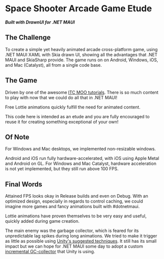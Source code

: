 Space Shooter Arcade Game Etude
===============
***Built with DrawnUI for .NET MAUI***

## The Challenge

To create a simple yet heavily animated arcade cross-platform game, using .NET MAUI XAML with Skia drawn UI, showing all the advantages that .NET MAUI and SkiaSharp provide. The game runs on on Android, Windows, iOS, and Mac (Catalyst), all from a single code base.

## The Game

Driven by one of the awesome [ITC MOO tutorials](https://www.youtube.com/@mooict/videos). There is so much content to play with now that we could do all that in .NET MAUI!

Free Lottie animations quickly fulfill the need for animated content.

This code here is intended as an etude and you are fully encouraged to reuse it for creating something exceptional of your own!

## Of Note

For Windows and Mac desktops, we implemented non-resizable windows.

Android and iOS run fully hardware-accelerated, with iOS using Apple Metal and Android on GL. For Windows and Mac Catalyst, hardware acceleration is not yet implemented, but they still run above 100 FPS.

## Final Words

Attained FPS looks okay in Release builds and even on Debug. With an optimized design, especially in regards to control caching, we could imagine more games and fancy animations built with #dotnetmaui.

Lottie animations have proven themselves to be very easy and useful, quickly added during game creation.

The main enemy was the garbage collector, which is feared for its unpredictable lag spikes during long animations.
We tried to make it trigger as little as possible using [Unity's suggested techniques](https://docs.unity3d.com/Manual/performance-garbage-collection-best-practices.html). It still has its small impact but we can hope for .NET MAUI some day to adopt a custom [incremental GC-collector](https://docs.unity3d.com/Manual/performance-garbage-collector.html) that Unity is using.

